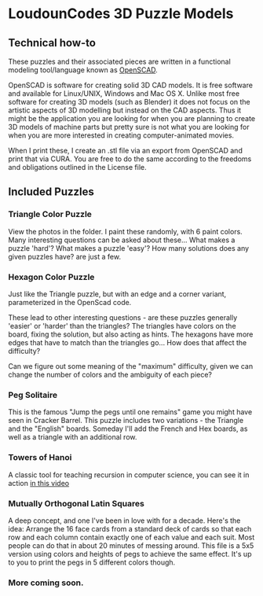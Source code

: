 # LoudounCodes 3D Puzzle Models

## Technical how-to

These puzzles and their associated pieces are written in a functional modeling tool/language known as [OpenSCAD](https://openscad.org/).

OpenSCAD is software for creating solid 3D CAD models. It is free software and available for Linux/UNIX, Windows and Mac OS X. Unlike most free software for creating 3D models (such as Blender) it does not focus on the artistic aspects of 3D modelling but instead on the CAD aspects. Thus it might be the application you are looking for when you are planning to create 3D models of machine parts but pretty sure is not what you are looking for when you are more interested in creating computer-animated movies.

When I print these, I create an .stl file via an export from OpenSCAD and print that via CURA.  You are free to do the same according to the freedoms and obligations outlined in the License file.

## Included Puzzles

### Triangle Color Puzzle
View the photos in the folder. I paint these randomly, with 6 paint colors.  Many interesting questions can be asked about these...
What makes a puzzle 'hard'?  What makes a puzzle 'easy'? How many solutions does any given puzzles have?  are just a few.

### Hexagon Color Puzzle
Just like the Triangle puzzle, but with an edge and a corner variant, parameterized in the OpenScad code.

These lead to other interesting questions - are these puzzles generally 'easier' or 'harder' than the triangles? The triangles have colors on the board, fixing the solution, but also acting as hints.  The hexagons have more edges that have to match than the triangles go... How does that affect the difficulty?

Can we figure out some meaning of the "maximum" difficulty, given we can change the number of colors and the ambiguity of each piece?

### Peg Solitaire
This is the famous "Jump the pegs until one remains" game you might have seen in Cracker Barrel.  This puzzle includes two variations - the Triangle and the "English" boards.  Someday I'll add the French and Hex boards, as well as a triangle with an additional row.

### Towers of Hanoi
A classic tool for teaching recursion in computer science, you can see it in action [in this video](https://youtu.be/S4HqTYdIm9A?t=1737)

### Mutually Orthogonal Latin Squares
A deep concept, and one I've been in love with for a decade.  Here's the idea:
Arrange the 16 face cards from a standard deck of cards so that each row and each column contain exactly one of each value and each suit.  Most people can do that in about 20 minutes of messing around.  This file is a 5x5 version using colors and heights of pegs to achieve the same effect.  It's up to you to print the pegs in 5 different colors though.

### More coming soon.




